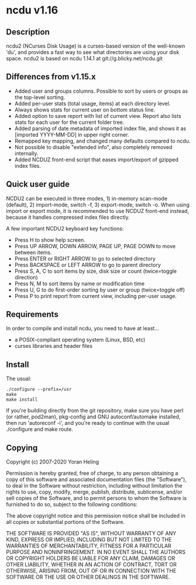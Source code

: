 ncdu v1.16
==========

Description
-----------

  ncdu2 (NCurses Disk Usage) is a curses-based version of
  the well-known 'du', and provides a fast way to see what
  directories are using your disk space.
  ncdu2 is based on ncdu 1.14.1 at git://g.blicky.net/ncdu.git
  
Differences from v1.15.x
------------------------

  - Added user and groups columns. Possible to sort by users or groups 
    as the top-level sorting.
  - Added per-user stats (total usage, items) at each directory level.
  - Always shows stats for current user on bottom status line.
  - Added option to save report with list of current view. Report also
    lists stats for each user for the current folder tree.
  - Added parsing of date metadata of imported index file, and shows it
    as [imported YYYY-MM-DD] in upper right corner.
  - Remapped key mapping, and changed many defaults compared to ncdu.
  - Not possible to disable "extended info", also completely removed internally.
  - Added NCDUZ front-end script that eases import/export of gzipped index files.
  
Quick user guide
----------------

  NCDU2 can be executed in three modes, 1) in-memory scan-mode (default),
  2) import-mode, switch -f,  3) export-mode, switch -o. When using import
  or export mode, it is recommended to use NCDUZ front-end instead, because
  it handles compressed index files directly.
  
  A few important NCDU2 keyboard key functions:
  - Press H to show help screen.
  - Press UP ARROW, DOWN ARROW, PAGE UP, PAGE DOWN to move between items.
  - Press ENTER or RIGHT ARROW to go to selected directory
  - Press BACKSPACE or LEFT ARROW to go to parent directory
  - Press S, A, C to sort items by size, disk size or count (twice=toggle direction)
  - Press N, M to sort items by name or modification time
  - Press U, G to do first-order sorting by user or group (twice=toggle off)
  - Press P to print report from current view, including per-user usage.
      
Requirements
------------

  In order to compile and install ncdu, you need to have
  at least...

  - a POSIX-compliant operating system (Linux, BSD, etc)
  - curses libraries and header files


Install
-------

  The usual:

    ./configure --prefix=/usr
    make
    make install

  If you're building directly from the git repository, make sure you have perl
  (or rather, pod2man), pkg-config and GNU autoconf/automake installed, then
  run 'autoreconf -i', and you're ready to continue with the usual ./configure
  and make route.


Copying
-------

  Copyright (c) 2007-2020 Yoran Heling

  Permission is hereby granted, free of charge, to any person obtaining
  a copy of this software and associated documentation files (the
  "Software"), to deal in the Software without restriction, including
  without limitation the rights to use, copy, modify, merge, publish,
  distribute, sublicense, and/or sell copies of the Software, and to
  permit persons to whom the Software is furnished to do so, subject to
  the following conditions:

  The above copyright notice and this permission notice shall be included
  in all copies or substantial portions of the Software.

  THE SOFTWARE IS PROVIDED "AS IS", WITHOUT WARRANTY OF ANY KIND,
  EXPRESS OR IMPLIED, INCLUDING BUT NOT LIMITED TO THE WARRANTIES OF
  MERCHANTABILITY, FITNESS FOR A PARTICULAR PURPOSE AND NONINFRINGEMENT.
  IN NO EVENT SHALL THE AUTHORS OR COPYRIGHT HOLDERS BE LIABLE FOR ANY
  CLAIM, DAMAGES OR OTHER LIABILITY, WHETHER IN AN ACTION OF CONTRACT,
  TORT OR OTHERWISE, ARISING FROM, OUT OF OR IN CONNECTION WITH THE
  SOFTWARE OR THE USE OR OTHER DEALINGS IN THE SOFTWARE.
